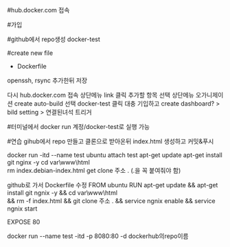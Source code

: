 #hub.docker.com 접속



#가입



#github에서 repo생성 docker-test



#create new file
- Dockerfile

openssh, rsync 추가한뒤 저장

다시 hub.docker.com 접속
상단메뉴 link 클릭
추가할 항목 선택
상단메뉴 오가니제이션
create auto-build 선택
docker-test 클릭
대충 기입하고 create
dashboard? > bild setting > 연결된녀석 트리거

#터미널에서 docker run 계정/docker-test로 실행 가능

#연습
gihub에서 repo 만들고 클론으로 받아온뒤 index.html 생성하고 커밋&푸시

docker run -itd --name test ubuntu
attach test
apt-get update
apt-get install git nginx -y
cd var\www\html\
rm index.debian-index.html
get clone 주소 . (.을 꼭 붙여줘야 함)



github로 가서 Dockerfile 수정
FROM ubuntu
RUN apt-get update
    && apt-get install git ngnix -y
    && cd var\www\html\
    && rm -f index.html
    && git clone 주소 .
    && service ngnix enable
    && service ngnix start

EXPOSE 80

docker run --name test -itd -p 8080:80 -d dockerhub의repo이름